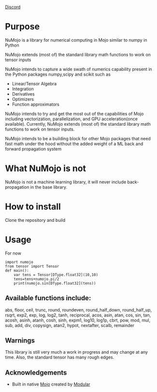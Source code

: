 [Discord](https://discord.gg/NcnSH5n26F)

# Purpose
NuMojo is a library for numerical computing in Mojo similar to numpy in Python

NuMojo extends (most of) the standard library math functions to work on tensor inputs

NuMojo intends to capture a wide swath of numerics capability present in the Python packages numpy,scipy and scikit such as

* Linear/Tensor Algebra
* Integration
* Derivatives
* Optimizers
* Function approximators

NuMojo intends to try and get the most out of the capabilities of Mojo including vectorization, parallelization, and GPU acceleration(once available). Currently, NuMojo extends (most of) the standard library math functions to work on tensor inputs.

NuMojo intends to be a building block for other Mojo packages that need fast math under the hood without the added weight of a ML back and forward propagation system

# What NuMojo is not

NuMojo is not a machine learning library, it will never include back-propagation in the base library.

# How to install

Clone the repository and build

# Usage

For now

```mojo
import numojo
from tensor import Tensor
def main():
    var tens = Tensor[DType.float32](10,10)
    tens=tens+numojo.pi/2
    print(numojo.sin[DType.float32](tens))
```

## Available functions include:

abs, floor, ceil, trunc, round, roundeven, round_half_down, round_half_up, rsqrt, exp2, exp, log, log2, tanh, reciprocal, acos, asin, atan, cos, sin, tan, acosh, asinh, atanh, cosh, sinh, expm1, log10, log1p, cbrt, pow, mod, mul, sub, add, div, copysign, atan2, hypot, nextafter, scalb, remainder

## Warnings

This library is still very much a work in progress and may change at any time. Also, the standard tensor has many rough edges.

## Acknowledgements

* Built in native [Mojo](https://github.com/modularml/mojo) created by [Modular](https://github.com/modularml)